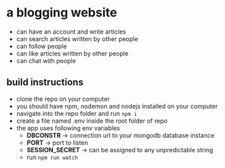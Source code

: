 # a blogging website

- can have an account and write articles
- can search articles written by other people
- can follow people
- can like articles written by other people
- can chat with people

## build instructions

- clone the repo on your computer
- you should have npm, nodemon and nodejs installed on your computer
- navigate into the repo folder and run
  `npm i`
- create a file named .env inside the root folder of repo
- the app uses following env variables
  - **DBCONSTR** -> connection url to your mongodb database instance
  - **PORT** -> port to listen
  - **SESSION_SECRET** -> can be assigned to any unpredictable string
  - run `npm run watch`

